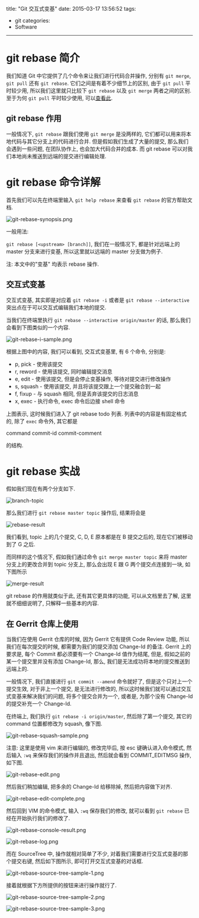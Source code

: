 title: "Git 交互式变基"
date: 2015-03-17 13:56:52
tags: 
- git
categories:
- Software
---

# git rebase 简介

我们知道 Git 中它提供了几个命令来让我们进行代码合并操作, 分别有 `git merge`, `git pull` 还有 `git rebase`.
它们之间是有着不少细节上的区别, 由于 `git pull` 平时较少用, 所以我们这里就只比较下 `git rebase` 以及 `git merge` 两者之间的区别.
至于为何 `git pull` 平时较少使用, 可以[查看此](http://stackoverflow.com/questions/15316601/in-what-cases-could-git-pull-be-harmful).



## git rebase 作用

一般情况下, `git rebase` 跟我们使用 `git merge` 是没两样的, 它们都可以用来将本地代码与其它分支上的代码进行合并.
但是假如我们生成了大量的提交, 那么我们会遇到一些问题, 在团队协作上, 也会加大代码合并的成本. 而 git rebase 可以对我们本地尚未推送到远端的提交进行编辑处理.

# git rebase 命令详解

首先我们可以先在终端里输入 `git help rebase` 来查看 `git rebase` 的官方帮助文档.

![git-rebase-synopsis.png](http://7xirxu.com1.z0.glb.clouddn.com/2015/03/git-rebase-synopsis.png) 

一般用法:

`git rebase [<upstream> [branch]]`, 我们在一般情况下, 都是针对远端上的 master 分支来进行变基, 所以这里就以远端的 master 分支做为例子.

注: 本文中的"变基" 均表示 rebase 操作.

## 交互式变基

交互式变基, 其实即是对应着 `git rebase -i` 或者是 `git rebase --interactive`
突出点在于可以交互式编辑我们本地的提交.

当我们在终端里执行 `git rebase --interactive origin/master` 的话, 那么我们会看到下图类似的一个内容.

![git-rebase-i-sample.png](http://7xirxu.com1.z0.glb.clouddn.com/2015/03/git-rebase-i-sample.png)

根据上图中的内容, 我们可以看到, 交互式变基里, 有 6 个命令, 分别是:

 + p, pick - 使用该提交
 + r, reword - 使用该提交, 同时编辑提交消息
 + e, edit - 使用该提交, 但是会停止变基操作, 等待对提交进行修改操作
 + s, squash - 使用该提交, 并且将该提交跟上一个提交融合到一起
 + f, fixup - 与 squash 相同, 但是丢弃该提交的日志消息
 + x, exec - 执行命令, exec 命令后边接 shell 命令

上图表示, 这时候我们进入了 git rebase todo 列表.
列表中的内容是有固定格式的, 除了 `exec` 命令外, 其它都是

command commit-id commit-comment

的结构.

# git rebase 实战

假如我们现在有两个分支如下.

![branch-topic](http://7xirxu.com1.z0.glb.clouddn.com/2015/03/branch-topic.png)

那么我们进行 `git rebase master topic` 操作后, 结果将会是

![rebase-result](http://7xirxu.com1.z0.glb.clouddn.com/2015/03/rebase-result.png)

我们看到, topic 上的几个提交, C, D, E 原本都是在 B 提交之后的, 现在它们被移动到了 G 之后.

而同样的这个情况下, 假如我们通过命令 `git merge master topic` 来将 master 分支上的更改合并到 topic 分支上, 那么会出现 E 跟 G 两个提交点连接到一块, 如下图所示

![merge-result](http://7xirxu.com1.z0.glb.clouddn.com/2015/03/merge-result.png)

git rebase 的作用就类似于此, 还有其它更具体的功能, 可以从文档里去了解, 这里就不细细说明了, 只解释一些基本的内容.

## 在 Gerrit 仓库上使用

当我们在使用 Gerrit 仓库的时候, 因为 Gerrit 它有提供 Code Review 功能, 所以我们在每次提交的时候, 都需要为我们的提交添加 Change-Id 的备注.
Gerrit 上的要求是, 每个 Commit 都必须要有一个 Change-Id 值作为结尾, 但是, 假如之前的某一个提交里并没有添加 Change-Id, 那么, 我们是无法成功将本地的提交推送到远端上的.

一般情况下, 我们直接进行 `git commit --amend` 命令就好了, 但是这个只对上一个提交生效, 对于非上一个提交, 是无法进行修改的, 所以这时候我们就可以通过交互式变基来解决我们的问题, 将多个提交合并为一个, 或者是, 为那个没有 Change-Id 的提交补充一个 Change-Id.

在终端上, 我们执行 `git rebase -i origin/master`, 然后除了第一个提交, 其它的 command 位置都修改为 squash, 像下图.

![git-rebase-squash-sample.png](http://7xirxu.com1.z0.glb.clouddn.com/2015/03/git-rebase-squash-sample.png)

注意: 这里是使用 vim 来进行编辑的, 修改完毕后, 按 esc 键确认进入命令模式, 然后输入 `:wq` 来保存我们的操作并且退出, 然后就会看到 COMMIT_EDITMSG 操作, 如下图.

![git-rebase-edit.png](http://7xirxu.com1.z0.glb.clouddn.com/2015/03/git-rebase-edit.png) 

然后我们稍加编辑, 把多余的 Change-Id 给移除掉, 然后把内容做下对齐.

![git-rebase-edit-complete.png](http://7xirxu.com1.z0.glb.clouddn.com/2015/03/git-rebase-edit-complete.png) 

然后回到 VIM 的命令模式, 输入 `:wq` 保存我们的修改, 就可以看到 `git rebase` 已经在开始执行我们的修改了.

![git-rebase-console-result.png](http://7xirxu.com1.z0.glb.clouddn.com/2015/03/git-rebase-console-result.png) 

![git-rebase-log.png](http://7xirxu.com1.z0.glb.clouddn.com/2015/03/git-rebase-log.png) 

而在 SourceTree 中, 操作就相对简单了不少, 对着我们需要进行交互式变基的那个提交右键, 然后如下图所示, 即可打开交互式变基的对话框.

![git-rebase-source-tree-sample-1.png](http://7xirxu.com1.z0.glb.clouddn.com/2015/03/git-rebase-source-tree-sample-1.png) 

接着就根据下方所提供的按钮来进行操作就行了.

![git-rebase-source-tree-sample-2.png](http://7xirxu.com1.z0.glb.clouddn.com/2015/03/git-rebase-source-tree-sample-2.png) 

![git-rebase-source-tree-sample-3.png](http://7xirxu.com1.z0.glb.clouddn.com/2015/03/git-rebase-source-tree-sample-3.png)
